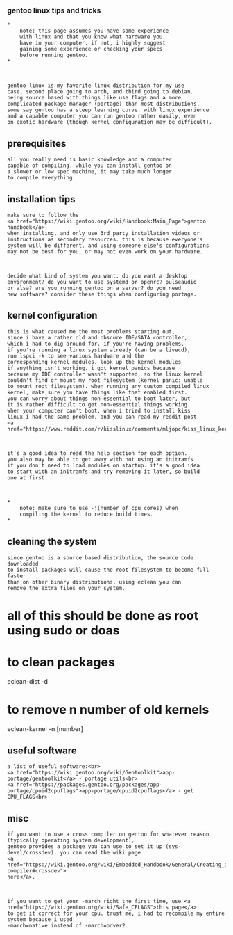 <!--META DATE 9-30-21 -->
<!--META CATEGORY software -->

<h3>gentoo linux tips and tricks</h3>


    *
        note: this page assumes you have some experience
        with linux and that you know what hardware you
        have in your computer. if not, i highly suggest
        gaining some experience or checking your specs
        before running gentoo.
    *



    gentoo linux is my favorite linux distribution for my use
    case, second place going to arch, and third going to debian.
    being source based with things like use flags and a more
    complicated package manager (portage) than most distributions,
    some say gentoo has a steep learning curve. with linux experience
    and a capable computer you can run gentoo rather easily, even
    on exotic hardware (though kernel configuration may be difficult).


## prerequisites

    all you really need is basic knowledge and a computer 
    capable of compiling. while you can install gentoo on
    a slower or low spec machine, it may take much longer
    to compile everything.



## installation tips

    make sure to follow the
    <a href="https://wiki.gentoo.org/wiki/Handbook:Main_Page">gentoo handbook</a>
    when installing, and only use 3rd party installation videos or
    instructions as secondary resources. this is because everyone's
    system will be different, and using someone else's configurations
    may not be best for you, or may not even work on your hardware.



    decide what kind of system you want. do you want a desktop
    environment? do you want to use systemd or openrc? pulseaudio
    or alsa? are you running gentoo on a server? do you need
    new software? consider these things when configuring portage.


## kernel configuration

    this is what caused me the most problems starting out,
    since i have a rather old and obscure IDE/SATA controller,
    which i had to dig around for. if you're having problems,
    if you're running a linux system already (can be a livecd), 
    run lspci -k to see various hardware and the 
    corresponding kernel modules. look up the kernel modules 
    if anything isn't working. i got kernel panics because 
    because my IDE controller wasn't supported, so the linux kernel
    couldn't find or mount my root filesystem (kernel panic: unable
    to mount root filesystem). when running any custom compiled linux
    kernel, make sure you have things like that enabled first.
    you can worry about things non-essential to boot later, but 
    it is rather difficult to get non-essential things working
    when your computer can't boot. when i tried to install kiss 
    linux i had the same problem, and you can read my reddit post 
    <a href="https://www.reddit.com/r/kisslinux/comments/mljopc/kiss_linux_kernel_panic_unable_to_mount_root_fs/">here</a>.



    it's a good idea to read the help section for each option.
    you also may be able to get away with not using an initramfs
    if you don't need to load modules on startup. it's a good idea
    to start with an initramfs and try removing it later, so build
    one at first.



    *
        note: make sure to use -j(number of cpu cores) when 
        compiling the kernel to reduce build times.
    *

## cleaning the system

    since gentoo is a source based distribution, the source code downloaded
    to install packages will cause the root filesystem to become full faster
    than on other binary distributions. using eclean you can 
    remove the extra files on your system.


# all of this should be done as root using sudo or doas

# to clean packages
eclean-dist -d

# to remove n number of old kernels 
eclean-kernel -n [number]



## useful software

    a list of useful software:<br>
    <a href="https://wiki.gentoo.org/wiki/Gentoolkit">app-portage/gentoolkit</a> - portage utils<br>
    <a href="https://packages.gentoo.org/packages/app-portage/cpuid2cpuflags">app-portage/cpuid2cpuflags</a> - get CPU_FLAGS<br>


## misc

    if you want to use a cross compiler on gentoo for whatever reason (typically operating system development),
    gentoo provides a package you can use to set it up (sys-devel/crossdev). you can read the wiki page
    <a href="https://wiki.gentoo.org/wiki/Embedded_Handbook/General/Creating_a_cross-compiler#crossdev">
    here</a>.



    if you want to get your -march right the first time, use <a href="https://wiki.gentoo.org/wiki/Safe_CFLAGS">this page</a> 
    to get it correct for your cpu. trust me, i had to recompile my entire system because i used 
    -march=native instead of -march=bdver2.

